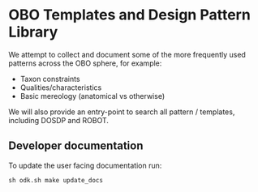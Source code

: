 # OBO Templates and Design Pattern Library

We attempt to collect and document some of the more frequently used patterns across the OBO sphere, for example:

- Taxon constraints
- Qualities/characteristics
- Basic mereology (anatomical vs otherwise)

We will also provide an entry-point to search all pattern / templates, including DOSDP and ROBOT.

## Developer documentation

To update the user facing documentation run:

```
sh odk.sh make update_docs
```